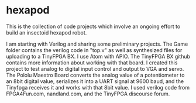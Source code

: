 # hexapod
This is the collection of code projects which involve an ongoing effort to build an insectoid hexapod robot.

I am starting with Verilog and sharing some preliminary projects.
The Game folder contains the verilog code in "top.v" as well as synthesized files for uploading to a TinyFPGA BX. I use Atom with APIO. The TinyFPGA BX github contains more information about working with that board. I created this project to test analog to digital input control and output to VGA and servo. The Pololu Maestro Board converts the analog value of a potentiometer to an 8bit digital value, serializes it into a UART signal at 9600 baud, and the Tinyfpga receives it and works with that 8bit value. I used verilog code from FPGA4Fun.com, nandland.com, and the TinyFPGA discourse forum.
